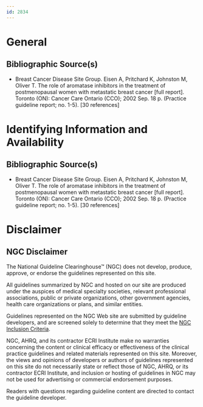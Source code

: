 ```yaml
---
id: 2834
---
```


# General

## Bibliographic Source(s)

- Breast Cancer Disease Site Group. Eisen A, Pritchard K, Johnston M, Oliver T. The role of aromatase inhibitors in the treatment of postmenopausal women with metastatic breast cancer [full report]. Toronto (ON): Cancer Care Ontario (CCO); 2002 Sep. 18 p. (Practice guideline report; no. 1-5). [30 references]

# Identifying Information and Availability

## Bibliographic Source(s)

- Breast Cancer Disease Site Group. Eisen A, Pritchard K, Johnston M, Oliver T. The role of aromatase inhibitors in the treatment of postmenopausal women with metastatic breast cancer [full report]. Toronto (ON): Cancer Care Ontario (CCO); 2002 Sep. 18 p. (Practice guideline report; no. 1-5). [30 references]

# Disclaimer

## NGC Disclaimer

The National Guideline Clearinghouse™ (NGC) does not develop, produce, approve, or endorse the guidelines represented on this site.

All guidelines summarized by NGC and hosted on our site are produced under the auspices of medical specialty societies, relevant professional associations, public or private organizations, other government agencies, health care organizations or plans, and similar entities.

Guidelines represented on the NGC Web site are submitted by guideline developers, and are screened solely to determine that they meet the [NGC Inclusion Criteria](/help-and-about/summaries/inclusion-criteria).

NGC, AHRQ, and its contractor ECRI Institute make no warranties concerning the content or clinical efficacy or effectiveness of the clinical practice guidelines and related materials represented on this site. Moreover, the views and opinions of developers or authors of guidelines represented on this site do not necessarily state or reflect those of NGC, AHRQ, or its contractor ECRI Institute, and inclusion or hosting of guidelines in NGC may not be used for advertising or commercial endorsement purposes.

Readers with questions regarding guideline content are directed to contact the guideline developer.

